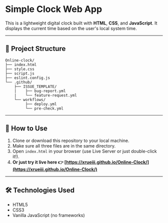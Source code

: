 # Simple Clock Web App

This is a lightweight digital clock built with **HTML**, **CSS**, and **JavaScript**. It displays the current time based on the user's local system time.

---

## 📁 Project Structure

```
Online-clock/
├── index.html
├── style.css
├── script.js
├── eslint.config.js   
└── .github/
    ├── ISSUE_TEMPLATE/
    |    ├── bug-report.yml 
    |    └── feature-request.yml
    └── workflows/
         ├── deploy.yml 
         └── pre-check.yml
```

---

## 🚀 How to Use

1. Clone or download this repository to your local machine.
2. Make sure all three files are in the same directory.
3. Open `index.html` in your browser (use Live Server or just double-click it!).
4. **Or just try it live here 👉 [https://xrueiii.github.io/Online-Clock/](https://xrueiii.github.io/Online-Clock/)**

---

## 🛠 Technologies Used

- HTML5
- CSS3
- Vanilla JavaScript (no frameworks)
